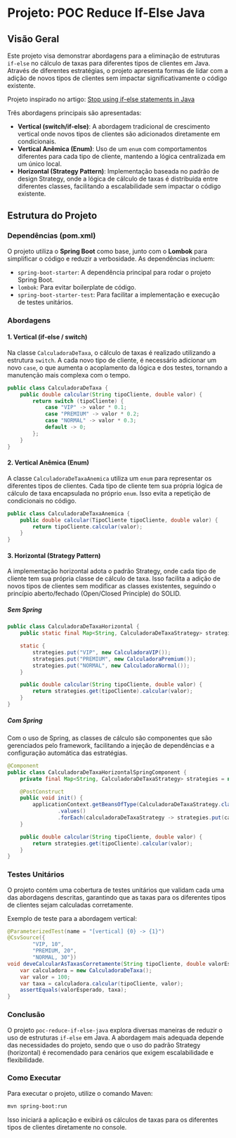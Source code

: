 # Projeto: POC Reduce If-Else Java

## Visão Geral

Este projeto visa demonstrar abordagens para a eliminação de estruturas `if-else` no cálculo de taxas para diferentes tipos de clientes em Java. Através de diferentes estratégias, o projeto apresenta formas de lidar com a adição de novos tipos de clientes sem impactar significativamente o código existente.

Projeto inspirado no artigo: [Stop using if-else statements in Java](https://medium.com/javarevisited/stop-using-if-else-statements-in-java-57234e13bf9d)

Três abordagens principais são apresentadas:

- **Vertical (switch/if-else)**: A abordagem tradicional de crescimento vertical onde novos tipos de clientes são adicionados diretamente em condicionais.
- **Vertical Anêmica (Enum)**: Uso de um `enum` com comportamentos diferentes para cada tipo de cliente, mantendo a lógica centralizada em um único local.
- **Horizontal (Strategy Pattern)**: Implementação baseada no padrão de design Strategy, onde a lógica de cálculo de taxas é distribuída entre diferentes classes, facilitando a escalabilidade sem impactar o código existente.

## Estrutura do Projeto

### Dependências (pom.xml)

O projeto utiliza o **Spring Boot** como base, junto com o **Lombok** para simplificar o código e reduzir a verbosidade. As dependências incluem:

- `spring-boot-starter`: A dependência principal para rodar o projeto Spring Boot.
- `lombok`: Para evitar boilerplate de código.
- `spring-boot-starter-test`: Para facilitar a implementação e execução de testes unitários.

### Abordagens

#### 1. Vertical (if-else / switch)

Na classe `CalculadoraDeTaxa`, o cálculo de taxas é realizado utilizando a estrutura `switch`. A cada novo tipo de cliente, é necessário adicionar um novo `case`, o que aumenta o acoplamento da lógica e dos testes, tornando a manutenção mais complexa com o tempo.

```java
public class CalculadoraDeTaxa {
    public double calcular(String tipoCliente, double valor) {
        return switch (tipoCliente) {
            case "VIP" -> valor * 0.1;
            case "PREMIUM" -> valor * 0.2;
            case "NORMAL" -> valor * 0.3;
            default -> 0;
        };
    }
}
```

#### 2. Vertical Anêmica (Enum)

A classe `CalculadoraDeTaxaAnemica` utiliza um `enum` para representar os diferentes tipos de clientes. Cada tipo de cliente tem sua própria lógica de cálculo de taxa encapsulada no próprio `enum`. Isso evita a repetição de condicionais no código.

```java
public class CalculadoraDeTaxaAnemica {
    public double calcular(TipoCliente tipoCliente, double valor) {
        return tipoCliente.calcular(valor);
    }
}
```

#### 3. Horizontal (Strategy Pattern)

A implementação horizontal adota o padrão Strategy, onde cada tipo de cliente tem sua própria classe de cálculo de taxa. Isso facilita a adição de novos tipos de clientes sem modificar as classes existentes, seguindo o princípio aberto/fechado (Open/Closed Principle) do SOLID.

##### Sem Spring

```java
public class CalculadoraDeTaxaHorizontal {
    public static final Map<String, CalculadoraDeTaxaStrategy> strategies = new HashMap<>();

    static {
        strategies.put("VIP", new CalculadoraVIP());
        strategies.put("PREMIUM", new CalculadoraPremium());
        strategies.put("NORMAL", new CalculadoraNormal());
    }

    public double calcular(String tipoCliente, double valor) {
        return strategies.get(tipoCliente).calcular(valor);
    }
}
```

##### Com Spring

Com o uso de Spring, as classes de cálculo são componentes que são gerenciados pelo framework, facilitando a injeção de dependências e a configuração automática das estratégias.

```java
@Component
public class CalculadoraDeTaxaHorizontalSpringComponent {
    private final Map<String, CalculadoraDeTaxaStrategy> strategies = new HashMap<>();

    @PostConstruct
    public void init() {
        applicationContext.getBeansOfType(CalculadoraDeTaxaStrategy.class)
                .values()
                .forEach(calculadoraDeTaxaStrategy -> strategies.put(calculadoraDeTaxaStrategy.getTipo(), calculadoraDeTaxaStrategy));
    }

    public double calcular(String tipoCliente, double valor) {
        return strategies.get(tipoCliente).calcular(valor);
    }
}
```

### Testes Unitários

O projeto contém uma cobertura de testes unitários que validam cada uma das abordagens descritas, garantindo que as taxas para os diferentes tipos de clientes sejam calculadas corretamente.

Exemplo de teste para a abordagem vertical:

```java
@ParameterizedTest(name = "[vertical] {0} -> {1}")
@CsvSource({
        "VIP, 10",
        "PREMIUM, 20",
        "NORMAL, 30"})
void deveCalcularAsTaxasCorretamente(String tipoCliente, double valorEsperado) {
    var calculadora = new CalculadoraDeTaxa();
    var valor = 100;
    var taxa = calculadora.calcular(tipoCliente, valor);
    assertEquals(valorEsperado, taxa);
}
```

### Conclusão

O projeto `poc-reduce-if-else-java` explora diversas maneiras de reduzir o uso de estruturas `if-else` em Java. A abordagem mais adequada depende das necessidades do projeto, sendo que o uso do padrão Strategy (horizontal) é recomendado para cenários que exigem escalabilidade e flexibilidade.

### Como Executar

Para executar o projeto, utilize o comando Maven:

```bash
mvn spring-boot:run
```

Isso iniciará a aplicação e exibirá os cálculos de taxas para os diferentes tipos de clientes diretamente no console.